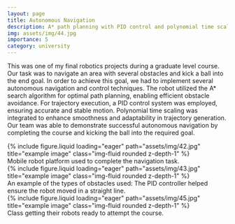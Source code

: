 ```yaml
---
layout: page
title: Autonomous Navigation
description: A* path planning with PID control and polynomial time scaling
img: assets/img/44.jpg
importance: 5
category: university
---
```


This was one of my final robotics projects during a graduate level course. Our task was to navigate an area with several obstacles and kick a ball into the end goal. In order to achieve this goal, we had to implement several autonomous navigation and control techniques. The robot utilized the A* search algorithm for optimal path planning, enabling efficient obstacle avoidance. For trajectory execution, a PID control system was employed, ensuring accurate and stable motion. Polynomial time scaling was integrated to enhance smoothness and adaptability in trajectory generation. Our team was able to demonstrate successful autonomous navigation by completing the course and kicking the ball into the required goal.

<div class="row justify-content-sm-center">
    <div class="col-sm-7 mt-3 mt-md-0">
        {% include figure.liquid loading="eager" path="assets/img/42.jpg" title="example image" class="img-fluid rounded z-depth-1" %}
    </div>
</div>
<div class="caption">
    Mobile robot platform used to complete the navigation task.
</div>

<div class="row justify-content-sm-center">
    <div class="col-sm-7 mt-3 mt-md-0">
        {% include figure.liquid loading="eager" path="assets/img/43.jpg" title="example image" class="img-fluid rounded z-depth-1" %}
    </div>
</div>
<div class="caption">
    An example of the types of obstacles used: The PID controller helped ensure the robot moved in a straight line.
</div>

<div class="row justify-content-sm-center">
    <div class="col-sm-7 mt-3 mt-md-0">
        {% include figure.liquid loading="eager" path="assets/img/45.jpg" title="example image" class="img-fluid rounded z-depth-1" %}
    </div>
</div>
<div class="caption">
    Class getting their robots ready to attempt the course.
</div>





